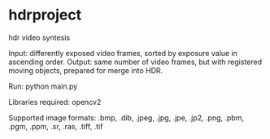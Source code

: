 # hdrproject
hdr video syntesis

Input: differently exposed video frames, sorted by exposure value in ascending order.
Output: same number of video frames, but with registered moving objects, prepared for merge into HDR.

Run:
python main.py

Libraries required:
opencv2

Supported image formats:
.bmp, .dib, .jpeg, .jpg, .jpe, .jp2, .png, .pbm, .pgm, .ppm, .sr, .ras, .tiff, .tif
